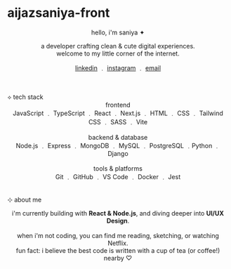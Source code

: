 # aijazsaniya-front
<p align="center">
hello, i'm saniya ✦
</p>
<p align="center">
a developer crafting clean & cute digital experiences.
<br>
welcome to my little corner of the internet.
</p>
<p align="center">
<a href="https://www.linkedin.com/in/saniya-aijaz-358810345">linkedin</a> ﹒
<a href="https://www.instagram.com/theacademizone">instagram</a> ﹒
<a href="mailto:aijazsaaniya@gmail.com">email</a>
</p>
<br>
<br>
⟡ tech stack
<div align="center">
frontend
<br>
JavaScript ﹒ TypeScript ﹒ React ﹒ Next.js ﹒ HTML ﹒ CSS ﹒ Tailwind CSS ﹒ SASS ﹒ Vite
<br><br>
backend & database
<br>
Node.js ﹒ Express ﹒ MongoDB ﹒ MySQL ﹒ PostgreSQL ﹒Python ﹒Django  
<br><br>
tools & platforms
<br>
Git ﹒ GitHub ﹒ VS Code ﹒ Docker ﹒ Jest
</div>
<br>
<br>
⊹ about me
<p align="center">
i'm currently building with <b>React & Node.js</b>, and diving deeper into <b>UI/UX Design</b>.
<br><br>
when i'm not coding, you can find me reading, sketching, or watching Netflix.
<br>
fun fact: i believe the best code is written with a cup of tea (or coffee!) nearby ♡
</p>
